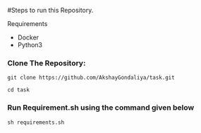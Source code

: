 #Steps to run this Repository.

Requirements

- Docker
- Python3

###  Clone The Repository:

`git clone https://github.com/AkshayGondaliya/task.git`

`cd task` 

### Run Requirement.sh using the command given below

`sh requirements.sh`

